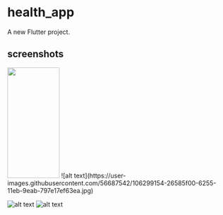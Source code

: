 # health_app

A new Flutter project.

## screenshots
<img src="https://user-images.githubusercontent.com/56687542/106299160-27898c00-6255-11eb-9e07-db0982995dd3.jpg" width="118" height="250">
![alt text](https://user-images.githubusercontent.com/56687542/106299154-26585f00-6255-11eb-9eab-797e17ef63ea.jpg)


![alt text](https://user-images.githubusercontent.com/56687542/106299161-27898c00-6255-11eb-90c6-a60a1c6b7104.jpg) ![alt text](https://user-images.githubusercontent.com/56687542/106299155-26585f00-6255-11eb-9d62-72762fd18bb5.jpg)
